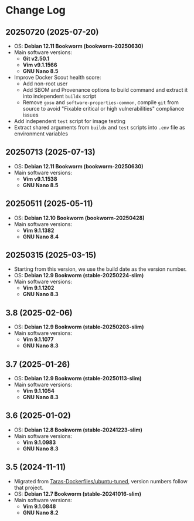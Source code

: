 # Change Log

## 20250720 (2025-07-20)

* OS: **Debian 12.11 Bookworm (bookworm-20250630)**
* Main software versions:
  - **Git v2.50.1**
  - **Vim v9.1.1566**
  - **GNU Nano 8.5**
* Improve Docker Scout health score:
  - Add non-root user
  - Add SBOM and Provenance options to build command and extract it into independent `buildx` script
  - Remove `gosu` and `software-properties-common`, compile `git` from source to avoid "Fixable critical or high vulnerabilities" compliance issues
* Add independent `test` script for image testing
* Extract shared arguments from `buildx` and `test` scripts into `.env` file as environment variables

## 20250713 (2025-07-13)

* OS: **Debian 12.11 Bookworm (bookworm-20250630)**
* Main software versions:
  - **Vim v9.1.1538**
  - **GNU Nano 8.5**

## 20250511 (2025-05-11)

* OS: **Debian 12.10 Bookworm (bookworm-20250428)**
* Main software versions:
  - **Vim 9.1.1382**
  - **GNU Nano 8.4**

## 20250315 (2025-03-15)

* Starting from this version, we use the build date as the version number.
* OS: **Debian 12.9 Bookworm (stable-20250224-slim)**
* Main software versions:
  - **Vim 9.1.1202**
  - **GNU Nano 8.3**

## 3.8 (2025-02-06)

* OS: **Debian 12.9 Bookworm (stable-20250203-slim)**
* Main software versions:
  - **Vim 9.1.1077**
  - **GNU Nano 8.3**

## 3.7 (2025-01-26)

* OS: **Debian 12.9 Bookworm (stable-20250113-slim)**
* Main software versions:
  - **Vim 9.1.1054**
  - **GNU Nano 8.3**

## 3.6 (2025-01-02)

* OS: **Debian 12.8 Bookworm (stable-20241223-slim)**
* Main software versions:
  - **Vim 9.1.0983**
  - **GNU Nano 8.3**

## 3.5 (2024-11-11)

* Migrated from [Taras-Dockerfiles/ubuntu-tuned](https://github.com/Taras-Dockerfiles/ubuntu-tuned), version numbers follow that project.
* OS: **Debian 12.7 Bookworm (stable-20241016-slim⁠)**
* Main software versions:
  - **Vim 9.1.0848**
  - **GNU Nano 8.2**
